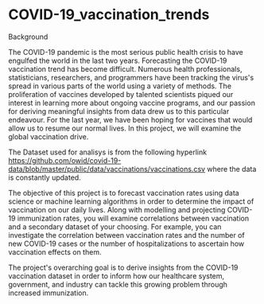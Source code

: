 # COVID-19_vaccination_trends

Background

The COVID-19 pandemic is the most serious public health crisis to have engulfed the world in the last two years. Forecasting the COVID-19 vaccination trend has become difficult. Numerous health professionals, statisticians, researchers, and programmers have been tracking the virus's spread in various parts of the world using a variety of methods. The proliferation of vaccines developed by talented scientists piqued our interest in learning more about ongoing vaccine programs, and our passion for deriving meaningful insights from data drew us to this particular endeavour. For the last year, we have been hoping for vaccines that would allow us to resume our normal lives. In this project, we will examine the global vaccination drive.

The Dataset used for analisys is from the following hyperlink https://github.com/owid/covid-19-data/blob/master/public/data/vaccinations/vaccinations.csv where the data is constantly updated.


The objective of this project is to forecast vaccination rates using data science or machine learning algorithms in order to determine the impact of vaccination on our daily lives. Along with modelling and projecting COVID-19 immunization rates, you will examine correlations between vaccination and a secondary dataset of your choosing. For example, you can investigate the correlation between vaccination rates and the number of new COVID-19 cases or the number of hospitalizations to ascertain how vaccination effects on them. 

The project's overarching goal is to derive insights from the COVID-19 vaccination dataset in order to inform how our healthcare system, government, and industry can tackle this growing problem through increased immunization.

